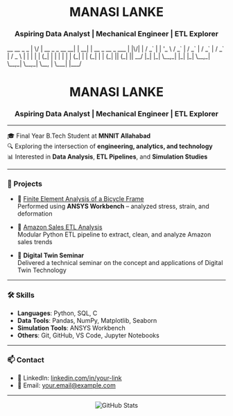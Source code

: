 <h1 align="center">MANASI LANKE</h1>
<h3 align="center">Aspiring Data Analyst | Mechanical Engineer | ETL Explorer</h3>
  __  __                       _       _             
 |  \/  |   __ _   _ __     __| |   __| |   __ _   __ _   ___
 | |\/| |  / _` | | '_ \   / _` |  / _` |  / _` | / _` | / _ \
 | |  | | | (_| | | | | | | (_| | | (_| | | (_| || (_| ||  __/
 |_|  |_|  \__,_| |_| |_|  \__,_|  \__,_|  \__,_| \__, | \___|
                                                  |___/       
<h1 align="center">MANASI LANKE</h1>
<h3 align="center">Aspiring Data Analyst | Mechanical Engineer | ETL Explorer</h3>

---

🎓 Final Year B.Tech Student at **MNNIT Allahabad**  
🔍 Exploring the intersection of **engineering, analytics, and technology**  
📊 Interested in **Data Analysis**, **ETL Pipelines**, and **Simulation Studies**

---

### 🚀 Projects

- 🔧 [Finite Element Analysis of a Bicycle Frame](#)  
  Performed using **ANSYS Workbench** – analyzed stress, strain, and deformation

- 🛒 [Amazon Sales ETL Analysis](#)  
  Modular Python ETL pipeline to extract, clean, and analyze Amazon sales trends

- 🧠 **Digital Twin Seminar**  
  Delivered a technical seminar on the concept and applications of Digital Twin Technology

---

### 🛠️ Skills

- **Languages**: Python, SQL, C
- **Data Tools**: Pandas, NumPy, Matplotlib, Seaborn
- **Simulation Tools**: ANSYS Workbench
- **Others**: Git, GitHub, VS Code, Jupyter Notebooks

---

### 📫 Contact

- 💼 LinkedIn: [linkedin.com/in/your-link](#)
- 📧 Email: your.email@example.com

---

<p align="center">
  <img src="https://github-readme-stats.vercel.app/api?username=mns017&show_icons=true&theme=default" alt="GitHub Stats" />
</p>
